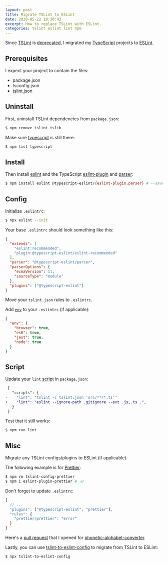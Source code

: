 ```yaml
---
layout: post
title: Migrate TSLint to ESLint
date: 2020-05-22 18:30:43
excerpt: How to replace TSLint with ESLint.
categories: tslint eslint lint npm
---
```


Since [TSLint](https://palantir.github.io/tslint/) is [deprecated](https://medium.com/palantir/tslint-in-2019-1a144c2317a9), I migrated my [TypeScript](https://www.typescriptlang.org/) projects to [ESLint](https://eslint.org/).

## Prerequisites

I expect your project to contain the files:

- package.json
- tsconfig.json
- tslint.json

## Uninstall

First, uninstall TSLint dependencies from `package.json`:

```sh
$ npm remove tslint tslib
```

Make sure [typescript](https://www.npmjs.com/package/typescript) is still there:

```sh
$ npm list typescript
```

## Install

Then install [eslint](https://www.npmjs.com/package/eslint) and the TypeScript [eslint-plugin](https://www.npmjs.com/package/@typescript-eslint/eslint-plugin) and [parser](https://www.npmjs.com/package/@typescript-eslint/parser):

```sh
$ npm install eslint @typescript-eslint/{eslint-plugin,parser} # --save-dev
```

## Config

Initialize `.eslintrc`:

```sh
$ npx eslint --init
```

Your base `.eslintrc` should look something like this:

```json
{
  "extends": [
    "eslint:recommended",
    "plugin:@typescript-eslint/eslint-recommended"
  ],
  "parser": "@typescript-eslint/parser",
  "parserOptions": {
    "ecmaVersion": 11,
    "sourceType": "module"
  },
  "plugins": ["@typescript-eslint"]
}
```

Move your `tslint.json` rules to `.eslintrc`.

Add [`env`](https://eslint.org/docs/user-guide/configuring#specifying-environments) to your `.eslintrc` (if applicable):

```json
{
  "env": {
    "browser": true,
    "es6": true,
    "jest": true,
    "node": true
  }
}
```

## Script

Update your `lint` [script](https://docs.npmjs.com/cli/run-script) in `package.json`:

```diff
 {
   "scripts": {
-    "lint": "tslint -c tslint.json 'src/**/*.ts'"
+    "lint": "eslint --ignore-path .gitignore --ext .js,.ts .",
   }
 }
```

Test that it still works:

```sh
$ npm run lint
```

## Misc

Migrate any TSLint configs/plugins to ESLint (if applicable).

The following example is for [Prettier](https://prettier.io/):

```sh
$ npm rm tslint-config-prettier
$ npm i eslint-plugin-prettier # -D
```

Don't forget to update `.eslintrc`:

```js
{
  // ...
  "plugins": ["@typescript-eslint", "prettier"],
  "rules": {
    "prettier/prettier": "error"
  }
}
```

Here's a [pull request](https://github.com/remarkablemark/phonetic-alphabet-converter/pull/3) that I opened for [phonetic-alphabet-converter](https://www.npmjs.com/package/phonetic-alphabet-converter).

Lastly, you can use [tslint-to-eslint-config](https://github.com/typescript-eslint/tslint-to-eslint-config) to migrate from TSLint to ESLint:

```sh
$ npx tslint-to-eslint-config
```
